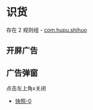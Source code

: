 # 识货

存在 2 规则组 - [com.hupu.shihuo](/src/apps/com.hupu.shihuo.ts)

## 开屏广告

## 广告弹窗

点击左上角x关闭

- [快照-0](https://gkd-kit.gitee.io/import/13115664)
